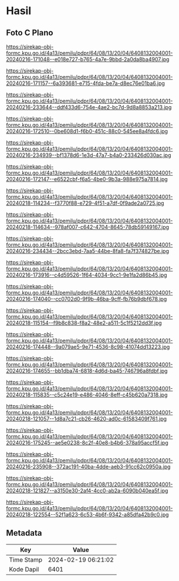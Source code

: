 # Hasil

## Foto C Plano

https://sirekap-obj-formc.kpu.go.id/4a13/pemilu/pdpr/64/08/13/20/04/6408132004001-20240216-171048--e018e727-b765-4a7e-9bbd-2a0da8ba4907.jpg

https://sirekap-obj-formc.kpu.go.id/4a13/pemilu/pdpr/64/08/13/20/04/6408132004001-20240216-171157--6a393681-e715-4fda-be7a-d8ec76e01ba6.jpg

https://sirekap-obj-formc.kpu.go.id/4a13/pemilu/pdpr/64/08/13/20/04/6408132004001-20240216-233644--ddf433d6-754e-4ae2-bc7d-9d8a8853a213.jpg

https://sirekap-obj-formc.kpu.go.id/4a13/pemilu/pdpr/64/08/13/20/04/6408132004001-20240216-172510--0be608d1-f6b0-451c-88c0-545ee8a4fdc6.jpg

https://sirekap-obj-formc.kpu.go.id/4a13/pemilu/pdpr/64/08/13/20/04/6408132004001-20240216-234939--bf1378d6-1e3d-47a7-b4a0-233426d030ac.jpg

https://sirekap-obj-formc.kpu.go.id/4a13/pemilu/pdpr/64/08/13/20/04/6408132004001-20240216-172147--e6522cbf-f6a5-4be0-9b3a-988e975a7814.jpg

https://sirekap-obj-formc.kpu.go.id/4a13/pemilu/pdpr/64/08/13/20/04/6408132004001-20240218-114234--f3770f88-e729-4f51-a7df-0f9ade2a0725.jpg

https://sirekap-obj-formc.kpu.go.id/4a13/pemilu/pdpr/64/08/13/20/04/6408132004001-20240218-114634--978af007-c642-4704-8645-78db59149167.jpg

https://sirekap-obj-formc.kpu.go.id/4a13/pemilu/pdpr/64/08/13/20/04/6408132004001-20240216-234434--2bcc3ebd-7aa5-44be-8fa8-fa7f374827be.jpg

https://sirekap-obj-formc.kpu.go.id/4a13/pemilu/pdpr/64/08/13/20/04/6408132004001-20240216-173916--c4d59526-1f64-4034-9cc1-9e1fa2d86b45.jpg

https://sirekap-obj-formc.kpu.go.id/4a13/pemilu/pdpr/64/08/13/20/04/6408132004001-20240216-174040--cc0702d0-9f9b-46ba-9cff-fb76b9dbf678.jpg

https://sirekap-obj-formc.kpu.go.id/4a13/pemilu/pdpr/64/08/13/20/04/6408132004001-20240218-115154--f9b8c838-f8a2-48e2-a511-5c1f5212dd3f.jpg

https://sirekap-obj-formc.kpu.go.id/4a13/pemilu/pdpr/64/08/13/20/04/6408132004001-20240216-174448--9a079ae5-9e71-4536-8c98-41074dd13223.jpg

https://sirekap-obj-formc.kpu.go.id/4a13/pemilu/pdpr/64/08/13/20/04/6408132004001-20240216-174655--bb1dba74-6818-4d6d-ba45-746796a8fdbf.jpg

https://sirekap-obj-formc.kpu.go.id/4a13/pemilu/pdpr/64/08/13/20/04/6408132004001-20240218-115835--c5c24e19-e486-4046-8eff-c45b620a7318.jpg

https://sirekap-obj-formc.kpu.go.id/4a13/pemilu/pdpr/64/08/13/20/04/6408132004001-20240218-121057--1d8a7c21-cb26-4620-ad0c-61583409f761.jpg

https://sirekap-obj-formc.kpu.go.id/4a13/pemilu/pdpr/64/08/13/20/04/6408132004001-20240216-175245--ae5e0238-8c2f-40e8-b4b6-378a95accf5f.jpg

https://sirekap-obj-formc.kpu.go.id/4a13/pemilu/pdpr/64/08/13/20/04/6408132004001-20240216-235908--372ac191-40ba-4dde-aeb3-91cc62c0950a.jpg

https://sirekap-obj-formc.kpu.go.id/4a13/pemilu/pdpr/64/08/13/20/04/6408132004001-20240218-121827--a3150e30-2af4-4cc0-ab2a-6090b040ea5f.jpg

https://sirekap-obj-formc.kpu.go.id/4a13/pemilu/pdpr/64/08/13/20/04/6408132004001-20240218-122554--52f1a623-6c53-4b6f-9342-a85dfa42b9c0.jpg


## Metadata

| Key        | Value               |
| ---------- | ------------------- |
| Time Stamp | 2024-02-19 06:21:02 |
| Kode Dapil | 6401                |



